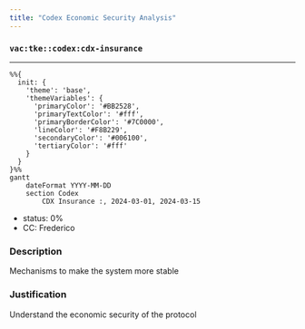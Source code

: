 ```yaml
---
title: "Codex Economic Security Analysis"
---
```

### `vac:tke::codex:cdx-insurance`
---

```mermaid
%%{ 
  init: { 
    'theme': 'base', 
    'themeVariables': { 
      'primaryColor': '#BB2528', 
      'primaryTextColor': '#fff', 
      'primaryBorderColor': '#7C0000', 
      'lineColor': '#F8B229', 
      'secondaryColor': '#006100', 
      'tertiaryColor': '#fff' 
    } 
  } 
}%%
gantt
	dateFormat YYYY-MM-DD
	section Codex
		CDX Insurance :, 2024-03-01, 2024-03-15
```

- status: 0%
- CC: Frederico

### Description
Mechanisms to make the system more stable

### Justification
Understand the economic security of the protocol

